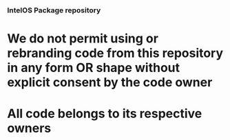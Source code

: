 ### IntelOS Package repository
# We do not permit using or rebranding code from this repository in any form OR shape without explicit consent by the code owner
# All code belongs to its respective owners
